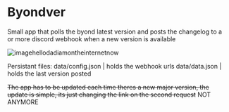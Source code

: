 # Byondver

Small app that polls the byond latest version and posts the changelog to a or more discord webhook when a new version is available

![imagehellodadiamontheinternetnow](https://media.discordapp.net/attachments/484170915253321734/727728020919550012/unknown.png?width=450&height=677)

Persistant files:
data/config.json | holds the webhook urls
data/data.json   | holds the last version posted

~~The app has to be updated each time theres a new major version, the update is simple, its just changing the link on the second request~~ NOT ANYMORE
